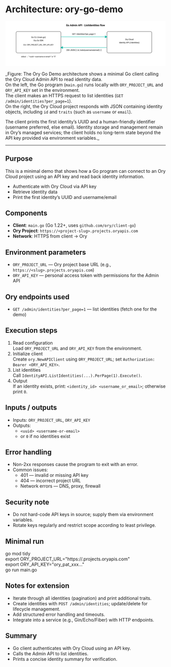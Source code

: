 # Architecture: ory-go-demo

![Ory Go Demo Architecture](./ory-go-demo-architecture.svg)

_Figure: The Ory Go Demo architecture shows a minimal Go client calling the Ory Cloud Admin API to read identity data.  
On the left, the Go program (`main.go`) runs locally with `ORY_PROJECT_URL` and `ORY_API_KEY` set in the environment.  
The client makes an HTTPS request to list identities (`GET /admin/identities?per_page=1`).  
On the right, the Ory Cloud project responds with JSON containing identity objects, including `id` and `traits` (such as `username` or `email`).  

The client prints the first identity’s UUID and a human-friendly identifier (username preferred, else email). Identity storage and management remain in Ory’s managed services; the client holds no long-term state beyond the API key provided via environment variables._

---

## Purpose
This is a minimal demo that shows how a Go program can connect to an Ory Cloud project using an API key and read back identity information.

- Authenticate with Ory Cloud via API key  
- Retrieve identity data  
- Print the first identity’s UUID and username/email

## Components
- **Client**: `main.go` (Go 1.22+, uses `github.com/ory/client-go`)  
- **Ory Project**: `https://<project-slug>.projects.oryapis.com`  
- **Network**: HTTPS from client → Ory  

## Environment parameters
- `ORY_PROJECT_URL` — Ory project base URL (e.g., `https://<slug>.projects.oryapis.com`)  
- `ORY_API_KEY` — personal access token with permissions for the Admin API  

## Ory endpoints used
- `GET /admin/identities?per_page=1` — list identities (fetch one for the demo)  

## Execution steps
1. Read configuration  
   Load `ORY_PROJECT_URL` and `ORY_API_KEY` from the environment.  
2. Initialize client  
   Create `ory.NewAPIClient` using `ORY_PROJECT_URL`; set `Authorization: Bearer <ORY_API_KEY>`.  
3. List identities  
   Call `IdentityAPI.ListIdentities(...).PerPage(1).Execute()`.  
4. Output  
   If an identity exists, print: `<identity_id> <username_or_email>`; otherwise print `0`.  

## Inputs / outputs
- Inputs: `ORY_PROJECT_URL`, `ORY_API_KEY`  
- Outputs:  
  - `<uuid> <username-or-email>`  
  - or `0` if no identities exist  

## Error handling
- Non-2xx responses cause the program to exit with an error.  
- Common issues:  
  - 401 — invalid or missing API key  
  - 404 — incorrect project URL  
  - Network errors — DNS, proxy, firewall  

## Security note
- Do not hard-code API keys in source; supply them via environment variables.  
- Rotate keys regularly and restrict scope according to least privilege.  

## Minimal run
go mod tidy  
export ORY_PROJECT_URL="https://<slug>.projects.oryapis.com"  
export ORY_API_KEY="ory_pat_xxx..."  
go run main.go  

## Notes for extension
- Iterate through all identities (pagination) and print additional traits.  
- Create identities with `POST /admin/identities`; update/delete for lifecycle management.  
- Add structured error handling and timeouts.  
- Integrate into a service (e.g., Gin/Echo/Fiber) with HTTP endpoints.  

## Summary
- Go client authenticates with Ory Cloud using an API key.  
- Calls the Admin API to list identities.  
- Prints a concise identity summary for verification.  
